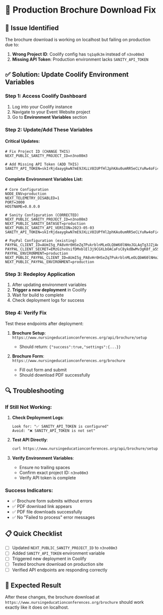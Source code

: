 # 🔧 Production Brochure Download Fix

## 🚨 **Issue Identified**
The brochure download is working on localhost but failing on production due to:
1. **Wrong Project ID**: Coolify config has `tq1qdk3m` instead of `n3no08m3`
2. **Missing API Token**: Production environment lacks `SANITY_API_TOKEN`

## ✅ **Solution: Update Coolify Environment Variables**

### **Step 1: Access Coolify Dashboard**
1. Log into your Coolify instance
2. Navigate to your Event Website project
3. Go to **Environment Variables** section

### **Step 2: Update/Add These Variables**

#### **Critical Updates:**
```env
# Fix Project ID (CHANGE THIS)
NEXT_PUBLIC_SANITY_PROJECT_ID=n3no08m3

# Add Missing API Token (ADD THIS)
SANITY_API_TOKEN=skIrRjdaaygkwN7mE9JXLLV8IUPfHl2phKAu0umRR5eCLYuRw4oFi4kXfh3kXa0xxHHJZcv451AY6SFMxGuLWbHUMrPjxppFxA0NAFwgrkEZggVUYPJ3jtKA76br4f07USUJMDOR1JQoS7U0vSsiJzCp8q2CwgAcHiksA7H4FrN04Vh3kC3c
```

#### **Complete Environment Variables List:**
```env
# Core Configuration
NODE_ENV=production
NEXT_TELEMETRY_DISABLED=1
PORT=3000
HOSTNAME=0.0.0.0

# Sanity Configuration (CORRECTED)
NEXT_PUBLIC_SANITY_PROJECT_ID=n3no08m3
NEXT_PUBLIC_SANITY_DATASET=production
NEXT_PUBLIC_SANITY_API_VERSION=2023-05-03
SANITY_API_TOKEN=skIrRjdaaygkwN7mE9JXLLV8IUPfHl2phKAu0umRR5eCLYuRw4oFi4kXfh3kXa0xxHHJZcv451AY6SFMxGuLWbHUMrPjxppFxA0NAFwgrkEZggVUYPJ3jtKA76br4f07USUJMDOR1JQoS7U0vSsiJzCp8q2CwgAcHiksA7H4FrN04Vh3kC3c

# PayPal Configuration (existing)
PAYPAL_CLIENT_ID=AUmI5g_PA8vHr0HSeZq7PukrblnMLeOLQbW60lNHoJGLAqTg3JZjAeracZmAh1WSuuqmZnUIJxLdzGXc
PAYPAL_CLIENT_SECRET=EMzGihvUsifDMxblEl3j9CGXLbOACaFsC8ykdBwMv3gK8f_a5S7NulJ9sSqe4atrt2d_2bCo7TBZ6x01
PAYPAL_ENVIRONMENT=production
NEXT_PUBLIC_PAYPAL_CLIENT_ID=AUmI5g_PA8vHr0HSeZq7PukrblnMLeOLQbW60lNHoJGLAqTg3JZjAeracZmAh1WSuuqmZnUIJxLdzGXc
NEXT_PUBLIC_PAYPAL_ENVIRONMENT=production
```

### **Step 3: Redeploy Application**
1. After updating environment variables
2. **Trigger a new deployment** in Coolify
3. Wait for build to complete
4. Check deployment logs for success

### **Step 4: Verify Fix**
Test these endpoints after deployment:

1. **Brochure Setup**: `https://www.nursingeducationconferences.org/api/brochure/setup`
   - Should return: `{"success":true,"settings":{...}}`

2. **Brochure Form**: `https://www.nursingeducationconferences.org/brochure`
   - Fill out form and submit
   - Should download PDF successfully

## 🔍 **Troubleshooting**

### **If Still Not Working:**

1. **Check Deployment Logs**:
   ```
   Look for: "✅ SANITY_API_TOKEN is configured"
   Avoid: "❌ SANITY_API_TOKEN is not set"
   ```

2. **Test API Directly**:
   ```bash
   curl https://www.nursingeducationconferences.org/api/brochure/setup
   ```

3. **Verify Environment Variables**:
   - Ensure no trailing spaces
   - Confirm exact project ID: `n3no08m3`
   - Verify API token is complete

### **Success Indicators:**
- ✅ Brochure form submits without errors
- ✅ PDF download link appears
- ✅ PDF file downloads successfully
- ✅ No "Failed to process" error messages

## 📋 **Quick Checklist**
- [ ] Updated `NEXT_PUBLIC_SANITY_PROJECT_ID` to `n3no08m3`
- [ ] Added `SANITY_API_TOKEN` environment variable
- [ ] Triggered new deployment in Coolify
- [ ] Tested brochure download on production site
- [ ] Verified API endpoints are responding correctly

## 🎯 **Expected Result**
After these changes, the brochure download at `https://www.nursingeducationconferences.org/brochure` should work exactly like it does on localhost.
